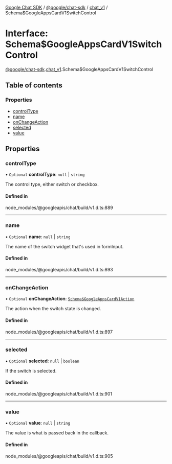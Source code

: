[Google Chat SDK](../README.md) / [@google/chat-sdk](../modules/google_chat_sdk.md) / [chat\_v1](../modules/google_chat_sdk.chat_v1.md) / Schema$GoogleAppsCardV1SwitchControl

# Interface: Schema$GoogleAppsCardV1SwitchControl

[@google/chat-sdk](../modules/google_chat_sdk.md).[chat_v1](../modules/google_chat_sdk.chat_v1.md).Schema$GoogleAppsCardV1SwitchControl

## Table of contents

### Properties

- [controlType](google_chat_sdk.chat_v1.Schema_GoogleAppsCardV1SwitchControl.md#controltype)
- [name](google_chat_sdk.chat_v1.Schema_GoogleAppsCardV1SwitchControl.md#name)
- [onChangeAction](google_chat_sdk.chat_v1.Schema_GoogleAppsCardV1SwitchControl.md#onchangeaction)
- [selected](google_chat_sdk.chat_v1.Schema_GoogleAppsCardV1SwitchControl.md#selected)
- [value](google_chat_sdk.chat_v1.Schema_GoogleAppsCardV1SwitchControl.md#value)

## Properties

### controlType

• `Optional` **controlType**: ``null`` \| `string`

The control type, either switch or checkbox.

#### Defined in

node_modules/@googleapis/chat/build/v1.d.ts:889

___

### name

• `Optional` **name**: ``null`` \| `string`

The name of the switch widget that's used in formInput.

#### Defined in

node_modules/@googleapis/chat/build/v1.d.ts:893

___

### onChangeAction

• `Optional` **onChangeAction**: [`Schema$GoogleAppsCardV1Action`](google_chat_sdk.chat_v1.Schema_GoogleAppsCardV1Action.md)

The action when the switch state is changed.

#### Defined in

node_modules/@googleapis/chat/build/v1.d.ts:897

___

### selected

• `Optional` **selected**: ``null`` \| `boolean`

If the switch is selected.

#### Defined in

node_modules/@googleapis/chat/build/v1.d.ts:901

___

### value

• `Optional` **value**: ``null`` \| `string`

The value is what is passed back in the callback.

#### Defined in

node_modules/@googleapis/chat/build/v1.d.ts:905
